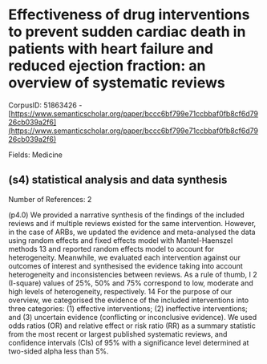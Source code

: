 # Effectiveness of drug interventions to prevent sudden cardiac death in patients with heart failure and reduced ejection fraction: an overview of systematic reviews

CorpusID: 51863426 - [https://www.semanticscholar.org/paper/bccc6bf799e71ccbbaf0fb8cf6d7926cb039a2f6](https://www.semanticscholar.org/paper/bccc6bf799e71ccbbaf0fb8cf6d7926cb039a2f6)

Fields: Medicine

## (s4) statistical analysis and data synthesis
Number of References: 2

(p4.0) We provided a narrative synthesis of the findings of the included reviews and if multiple reviews existed for the same intervention. However, in the case of ARBs, we updated the evidence and meta-analysed the data using random effects and fixed effects model with Mantel-Haenszel methods 13 and reported random effects model to account for heterogeneity. Meanwhile, we evaluated each intervention against our outcomes of interest and synthesised the evidence taking into account heterogeneity and inconsistencies between reviews. As a rule of thumb, I 2 (I-square) values of 25%, 50% and 75% correspond to low, moderate and high levels of heterogeneity, respectively. 14 For the purpose of our overview, we categorised the evidence of the included interventions into three categories: (1) effective interventions; (2) ineffective interventions; and (3) uncertain evidence (conflicting or inconclusive evidence). We used odds ratios (OR) and relative effect or risk ratio (RR) as a summary statistic from the most recent or largest published systematic reviews, and confidence intervals (CIs) of 95% with a significance level determined at two-sided alpha less than 5%.
